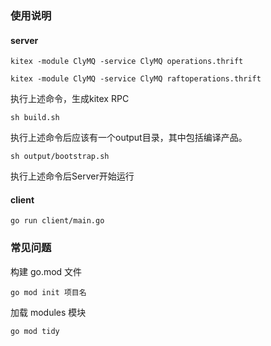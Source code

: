 ### 使用说明
#### server
```
kitex -module ClyMQ -service ClyMQ operations.thrift

kitex -module ClyMQ -service ClyMQ raftoperations.thrift
```
执行上述命令，生成kitex RPC

```
sh build.sh
```
执行上述命令后应该有一个output目录，其中包括编译产品。
```
sh output/bootstrap.sh
```
执行上述命令后Server开始运行
#### client
```
go run client/main.go
```

### 常见问题

构建 go.mod 文件
```
go mod init 项目名
```
加载 modules 模块
```
go mod tidy
```